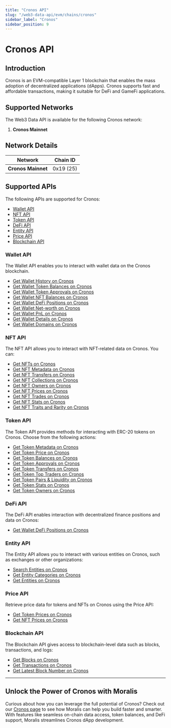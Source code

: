 ```yaml
---
title: "Cronos API"
slug: "/web3-data-api/evm/chains/cronos"
sidebar_label: "Cronos"
sidebar_position: 9
---
```


# Cronos API

## Introduction

Cronos is an EVM-compatible Layer 1 blockchain that enables the mass adoption of decentralized applications (dApps). Cronos supports fast and affordable transactions, making it suitable for DeFi and GameFi applications.

## Supported Networks

The Web3 Data API is available for the following Cronos network:

1. **Cronos Mainnet**

## Network Details

| Network | Chain ID |
| ---- | ---- |
| **Cronos Mainnet** | 0x19 (25) |

## Supported APIs

The following APIs are supported for Cronos:

<ul>
  <li><a href="/web3-data-api/evm/reference#wallet-api">Wallet API</a></li>
  <li><a href="/web3-data-api/evm/reference#nft-api">NFT API</a></li>
  <li><a href="/web3-data-api/evm/reference#token-api">Token API</a></li>
  <li><a href="/web3-data-api/evm/reference#defi-api">DeFi API</a></li>
  <li><a href="/web3-data-api/evm/reference#entity-api">Entity API</a></li>
  <li><a href="/web3-data-api/evm/reference#price-api">Price API</a></li>
  <li><a href="/web3-data-api/evm/reference#blockchain-api">Blockchain API</a></li>
</ul>

### Wallet API

The Wallet API enables you to interact with wallet data on the Cronos blockchain.

<ul>
  <li><a href="/web3-data-api/evm/reference#get-wallet-history">Get Wallet History on Cronos</a></li>
  <li><a href="/web3-data-api/evm/reference#get-wallet-token-balances">Get Wallet Token Balances on Cronos</a></li>
  <li><a href="/web3-data-api/evm/reference#get-wallet-token-approvals">Get Wallet Token Approvals on Cronos</a></li>
  <li><a href="/web3-data-api/evm/reference#get-wallet-nfts">Get Wallet NFT Balances on Cronos</a></li>
  <li><a href="/web3-data-api/evm/reference#get-wallet-defi-positions">Get Wallet DeFi Positions on Cronos</a></li>
  <li><a href="/web3-data-api/evm/reference#get-wallet-net-worth">Get Wallet Net-worth on Cronos</a></li>
  <li><a href="/web3-data-api/evm/reference#get-wallet-pnl">Get Wallet PnL on Cronos</a></li>
  <li><a href="/web3-data-api/evm/reference#get-wallet-details">Get Wallet Details on Cronos</a></li>
  <li><a href="/web3-data-api/evm/reference#get-wallet-domains">Get Wallet Domains on Cronos</a></li>
</ul>

### NFT API

The NFT API allows you to interact with NFT-related data on Cronos. You can:

<ul>
  <li><a href="/web3-data-api/evm/reference#get-nfts">Get NFTs on Cronos</a></li>
  <li><a href="/web3-data-api/evm/reference#get-nft-metadata">Get NFT Metadata on Cronos</a></li>
  <li><a href="/web3-data-api/evm/reference#get-nft-transfers">Get NFT Transfers on Cronos</a></li>
  <li><a href="/web3-data-api/evm/reference#get-nft-collections">Get NFT Collections on Cronos</a></li>
  <li><a href="/web3-data-api/evm/reference#get-nft-owners">Get NFT Owners on Cronos</a></li>
  <li><a href="/web3-data-api/evm/reference#get-nft-prices">Get NFT Prices on Cronos</a></li>
  <li><a href="/web3-data-api/evm/reference#get-nft-trades">Get NFT Trades on Cronos</a></li>
  <li><a href="/web3-data-api/evm/reference#get-nft-stats">Get NFT Stats on Cronos</a></li>
  <li><a href="/web3-data-api/evm/reference#get-nft-traits-and-rarity">Get NFT Traits and Rarity on Cronos</a></li>
</ul>

### Token API

The Token API provides methods for interacting with ERC-20 tokens on Cronos. Choose from the following actions:

<ul>
  <li><a href="/web3-data-api/evm/reference#get-token-metadata">Get Token Metadata on Cronos</a></li>
  <li><a href="/web3-data-api/evm/reference#get-token-price">Get Token Price on Cronos</a></li>
  <li><a href="/web3-data-api/evm/reference#get-token-balances">Get Token Balances on Cronos</a></li>
  <li><a href="/web3-data-api/evm/reference#get-token-approvals">Get Token Approvals on Cronos</a></li>
  <li><a href="/web3-data-api/evm/reference#get-token-transfers">Get Token Transfers on Cronos</a></li>
  <li><a href="/web3-data-api/evm/reference#get-token-top-traders">Get Token Top Traders on Cronos</a></li>
  <li><a href="/web3-data-api/evm/reference#get-token-pairs--liquidity">Get Token Pairs & Liquidity on Cronos</a></li>
  <li><a href="/web3-data-api/evm/reference#get-token-stats">Get Token Stats on Cronos</a></li>
  <li><a href="/web3-data-api/evm/reference#get-token-owners">Get Token Owners on Cronos</a></li>
</ul>

### DeFi API

The DeFi API enables interaction with decentralized finance positions and data on Cronos:

<ul>
  <li><a href="/web3-data-api/evm/reference#get-wallet-defi-positions">Get Wallet DeFi Positions on Cronos</a></li>
</ul>

### Entity API

The Entity API allows you to interact with various entities on Cronos, such as exchanges or other organizations:

<ul>
  <li><a href="/web3-data-api/evm/reference#search-entities">Search Entities on Cronos</a></li>
  <li><a href="/web3-data-api/evm/reference#get-entity-categories">Get Entity Categories on Cronos</a></li>
  <li><a href="/web3-data-api/evm/reference#get-entities">Get Entities on Cronos</a></li>
</ul>

### Price API

Retrieve price data for tokens and NFTs on Cronos using the Price API:

<ul>
  <li><a href="/web3-data-api/evm/reference#get-token-prices">Get Token Prices on Cronos</a></li>
  <li><a href="/web3-data-api/evm/reference#get-nft-prices">Get NFT Prices on Cronos</a></li>
</ul>

### Blockchain API

The Blockchain API gives access to blockchain-level data such as blocks, transactions, and logs:

<ul>
  <li><a href="/web3-data-api/evm/reference#get-blocks">Get Blocks on Cronos</a></li>
  <li><a href="/web3-data-api/evm/reference#get-transactions">Get Transactions on Cronos</a></li>
  <li><a href="/web3-data-api/evm/reference#get-latest-block-number">Get Latest Block Number on Cronos</a></li>
</ul>

---

## Unlock the Power of Cronos with Moralis

Curious about how you can leverage the full potential of Cronos? Check out our [Cronos page](https://developers.moralis.com/chains/cronos/) to see how Moralis can help you build faster and smarter. With features like seamless on-chain data access, token balances, and DeFi support, Moralis streamlines Cronos dApp development.
